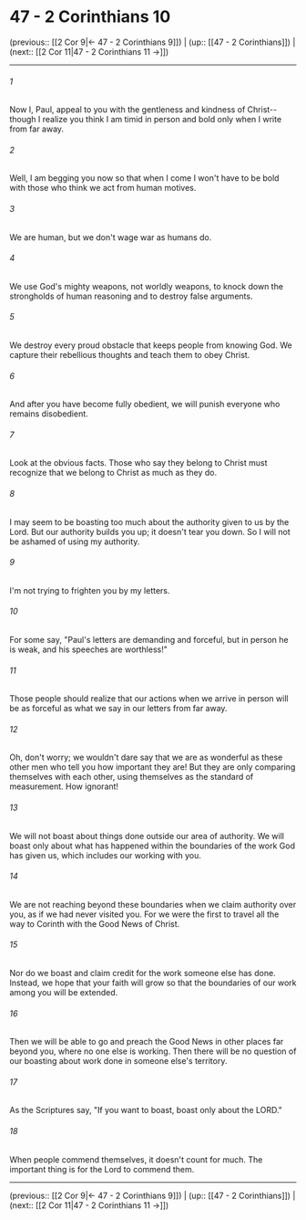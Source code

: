 # 47 - 2 Corinthians 10

(previous:: [[2 Cor 9|← 47 - 2 Corinthians 9]]) | (up:: [[47 - 2 Corinthians]]) | (next:: [[2 Cor 11|47 - 2 Corinthians 11 →]])

***


###### 1 
Now I, Paul, appeal to you with the gentleness and kindness of Christ--though I realize you think I am timid in person and bold only when I write from far away. 

###### 2 
Well, I am begging you now so that when I come I won't have to be bold with those who think we act from human motives. 

###### 3 
We are human, but we don't wage war as humans do. 

###### 4 
We use God's mighty weapons, not worldly weapons, to knock down the strongholds of human reasoning and to destroy false arguments. 

###### 5 
We destroy every proud obstacle that keeps people from knowing God. We capture their rebellious thoughts and teach them to obey Christ. 

###### 6 
And after you have become fully obedient, we will punish everyone who remains disobedient. 

###### 7 
Look at the obvious facts. Those who say they belong to Christ must recognize that we belong to Christ as much as they do. 

###### 8 
I may seem to be boasting too much about the authority given to us by the Lord. But our authority builds you up; it doesn't tear you down. So I will not be ashamed of using my authority. 

###### 9 
I'm not trying to frighten you by my letters. 

###### 10 
For some say, "Paul's letters are demanding and forceful, but in person he is weak, and his speeches are worthless!" 

###### 11 
Those people should realize that our actions when we arrive in person will be as forceful as what we say in our letters from far away. 

###### 12 
Oh, don't worry; we wouldn't dare say that we are as wonderful as these other men who tell you how important they are! But they are only comparing themselves with each other, using themselves as the standard of measurement. How ignorant! 

###### 13 
We will not boast about things done outside our area of authority. We will boast only about what has happened within the boundaries of the work God has given us, which includes our working with you. 

###### 14 
We are not reaching beyond these boundaries when we claim authority over you, as if we had never visited you. For we were the first to travel all the way to Corinth with the Good News of Christ. 

###### 15 
Nor do we boast and claim credit for the work someone else has done. Instead, we hope that your faith will grow so that the boundaries of our work among you will be extended. 

###### 16 
Then we will be able to go and preach the Good News in other places far beyond you, where no one else is working. Then there will be no question of our boasting about work done in someone else's territory. 

###### 17 
As the Scriptures say, "If you want to boast, boast only about the LORD." 

###### 18 
When people commend themselves, it doesn't count for much. The important thing is for the Lord to commend them.

***

(previous:: [[2 Cor 9|← 47 - 2 Corinthians 9]]) | (up:: [[47 - 2 Corinthians]]) | (next:: [[2 Cor 11|47 - 2 Corinthians 11 →]])
